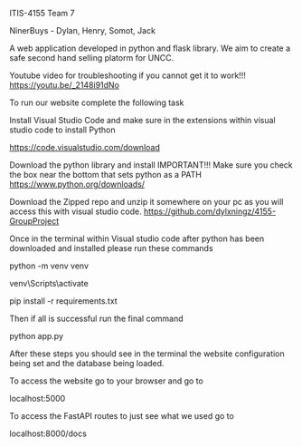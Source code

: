 ITIS-4155 Team 7

NinerBuys - Dylan, Henry, Somot, Jack

A web application developed in python and flask library. 
We aim to create a safe second hand selling platorm for UNCC. 

Youtube video for troubleshooting if you cannot get it to work!!!
https://youtu.be/_2148i91dNo


To run our website complete the following task

Install Visual Studio Code and make sure in the extensions within visual studio code to install Python

https://code.visualstudio.com/download

Download the python library and install
IMPORTANT!!! Make sure you check the box near the bottom that sets python as a PATH
https://www.python.org/downloads/

Download the Zipped repo and unzip it somewhere on your pc as you will access this with visual studio code.
https://github.com/dylxningz/4155-GroupProject

Once in the terminal within Visual studio code after python has been downloaded and installed please run these commands 

python -m venv venv

venv\Scripts\activate

pip install -r requirements.txt

Then if all is successful run the final command 

python app.py

After these steps you should see in the terminal the website configuration being set and the database being loaded.

To access the website go to your browser and go to 

localhost:5000

To access the FastAPI routes to just see what we used go to 

localhost:8000/docs

